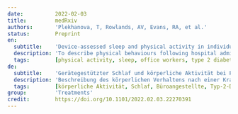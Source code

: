 ```yaml
---
date:          2022-02-03
title:         medRxiv
authors:       'Plekhanova, T, Rowlands, AV, Evans, RA, et al.'
status:        Preprint
en:
  subtitle:    'Device-assessed sleep and physical activity in individuals recovering from a hospital admission for COVID-19: a prospective, multicentre study'
  description: 'To describe physical behaviours following hospital admission for COVID-19 including associations with acute illness severity and ongoing symptoms. 1077 patients with COVID-19 discharged from hospital between March and November 2020 were recruited. Using a 14-day wear protocol, wrist-worn accelerometers were sent to participants after a five-month follow-up assessment. Acute illness severity was assessed by the WHO clinical progression scale, and the severity of ongoing symptoms was assessed using four previously reported data-driven clinical recovery clusters. Two existing control populations of office workers and type 2 diabetes were comparators. Valid accelerometer data from 253 women and 462 men were included. Women engaged in a mean±SD of 14.9±14.7 minutes/day of moderate-to-vigorous physical activity (MVPA), with 725.6±104.9 minutes/day spent inactive and 7.22±1.08 hours/day asleep. The values for men were 21.0±22.3 and 755.5±102.8 minutes/day and 6.94±1.14 hours/day, respectively. Over 60% of women and men did not have any days containing a 30-minute bout of MVPA. Variability in sleep timing was approximately 2 hours in men and women. More severe acute illness was associated with lower total activity and MVPA in recovery. The very severe recovery cluster was associated with fewer days/week containing continuous bouts of MVPA, longer sleep duration, and higher variability in sleep timing. Patients post-hospitalisation with COVID-19 had lower levels of physical activity, greater sleep variability, and lower sleep efficiency than a similarly aged cohort of office workers or those with type 2 diabetes. Physical activity and regulating sleep patterns are potential treatable traits for COVID-19 recovery programmes. '
  tags:        [physical activity, sleep, office workers, type 2 diabetes]
de:
  subtitle:    'Gerätegestützter Schlaf und körperliche Aktivität bei Personen, die sich von einer Krankenhauseinweisung wegen COVID-19 erholen: eine prospektive, multizentrische Studie'
  description: 'Beschreibung des körperlichen Verhaltens nach einer Krankenhauseinweisung wegen COVID-19, einschließlich der Zusammenhänge mit dem Schweregrad der akuten Erkrankung und den anhaltenden Symptomen. 1077 Patienten mit COVID-19, die zwischen März und November 2020 aus dem Krankenhaus entlassen wurden, wurden rekrutiert. Unter Verwendung eines 14-tägigen Trageprotokolls wurden den Teilnehmern nach einer fünfmonatigen Nachuntersuchung am Handgelenk getragene Beschleunigungsmesser zugesandt. Der Schweregrad der akuten Erkrankung wurde anhand der WHO-Skala für den klinischen Krankheitsverlauf bewertet, und der Schweregrad der anhaltenden Symptome wurde anhand von vier zuvor berichteten datengestützten klinischen Erholungsclustern bewertet. Zwei bestehende Kontrollpopulationen von Büroangestellten und Typ-2-Diabetikern dienten als Vergleichsgruppen. Es wurden gültige Beschleunigungsmesserdaten von 253 Frauen und 462 Männern einbezogen. Die Frauen waren im Durchschnitt±SD von 14,9±14,7 Minuten/Tag mäßig bis stark körperlich aktiv, während sie 725,6±104,9 Minuten/Tag inaktiv waren und 7,22±1,08 Stunden/Tag schliefen. Die Werte für Männer lagen bei 21,0±22,3 und 755,5±102,8 Minuten/Tag bzw. 6,94±1,14 Stunden/Tag. Über 60 % der Frauen und Männer hatten keinen Tag, an dem sie sich 30 Minuten lang sportlich betätigten. Die Variabilität der Schlafdauer betrug bei Männern und Frauen etwa 2 Stunden. Eine schwerere akute Erkrankung war mit einer geringeren Gesamtaktivität und einem geringeren MVPA in der Erholungsphase verbunden. Der sehr schwere Genesungscluster stand in Verbindung mit weniger Tagen/Woche mit kontinuierlichen Aktivitäten, längerer Schlafdauer und größerer Variabilität der Schlafzeiten. Patienten mit COVID-19 hatten nach dem Krankenhausaufenthalt ein geringeres Maß an körperlicher Aktivität, eine größere Schlafvariabilität und eine geringere Schlafeffizienz als eine ähnlich alte Kohorte von Büroangestellten oder Personen mit Typ-2-Diabetes. Körperliche Aktivität und die Regulierung des Schlafverhaltens sind potenziell behandelbare Merkmale für COVID-19-Erholungsprogramme.' 
  tags:        [körperliche Aktivität, Schlaf, Büroangestellte, Typ-2-Diabetes]
group:         'Treatments'
credit:        https://doi.org/10.1101/2022.02.03.22270391
---
```


